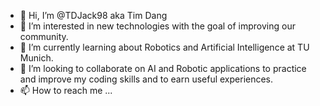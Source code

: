 - 👋 Hi, I’m @TDJack98 aka Tim Dang
- 👀 I’m interested in new technologies with the goal of improving our community.
- 🌱 I’m currently learning about Robotics and Artificial Intelligence at TU Munich.
- 💞️ I’m looking to collaborate on AI and Robotic applications to practice and improve my coding skills and to earn useful experiences.
- 📫 How to reach me ...

<!---
TDJack98/TDJack98 is a ✨ special ✨ repository because its `README.md` (this file) appears on your GitHub profile.
You can click the Preview link to take a look at your changes.
--->

